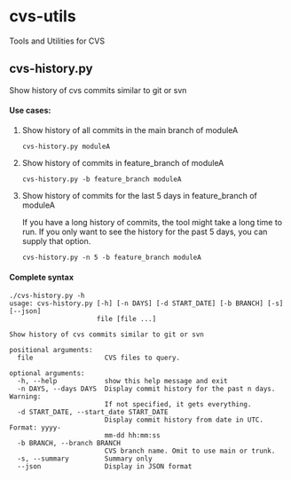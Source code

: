 # cvs-utils
Tools and Utilities for CVS

## cvs-history.py
Show history of cvs commits similar to git or svn

#### Use cases:

1. Show history of all commits in the main branch of moduleA

   ```
   cvs-history.py moduleA
   ```

2. Show history of commits in feature_branch of moduleA

   ```
   cvs-history.py -b feature_branch moduleA
   ```

3. Show history of commits for the last 5 days in feature_branch of moduleA

   If you have a long history of commits, the tool might take a long time to run.
   If you only want to see the history for the past 5 days, you can supply that option.

   ```
   cvs-history.py -n 5 -b feature_branch moduleA
   ```

#### Complete syntax

```
./cvs-history.py -h
usage: cvs-history.py [-h] [-n DAYS] [-d START_DATE] [-b BRANCH] [-s] [--json]
                      file [file ...]

Show history of cvs commits similar to git or svn

positional arguments:
  file                  CVS files to query.

optional arguments:
  -h, --help            show this help message and exit
  -n DAYS, --days DAYS  Display commit history for the past n days. Warning:
                        If not specified, it gets everything.
  -d START_DATE, --start_date START_DATE
                        Display commit history from date in UTC. Format: yyyy-
                        mm-dd hh:mm:ss
  -b BRANCH, --branch BRANCH
                        CVS branch name. Omit to use main or trunk.
  -s, --summary         Summary only
  --json                Display in JSON format
```
